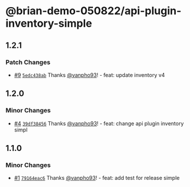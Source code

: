 # @brian-demo-050822/api-plugin-inventory-simple

## 1.2.1

### Patch Changes

- [#9](https://github.com/vanpho93/reaction-monorepo/pull/9) [`5edc438ab`](https://github.com/vanpho93/reaction-monorepo/commit/5edc438abd862c63fe8527b36e0464021f7f44c3) Thanks [@vanpho93](https://github.com/vanpho93)! - feat: update inventory v4

## 1.2.0

### Minor Changes

- [#4](https://github.com/vanpho93/reaction-monorepo/pull/4) [`39df38456`](https://github.com/vanpho93/reaction-monorepo/commit/39df38456b76e4d0fdda60d05c5ffcbf0a0f9ad6) Thanks [@vanpho93](https://github.com/vanpho93)! - feat: change api plugin inventory simpl

## 1.1.0

### Minor Changes

- [#1](https://github.com/vanpho93/reaction-monorepo/pull/1) [`79164eac6`](https://github.com/vanpho93/reaction-monorepo/commit/79164eac69b1f7674c9e4962b38d9dd9068883d1) Thanks [@vanpho93](https://github.com/vanpho93)! - feat: add test for release simple
